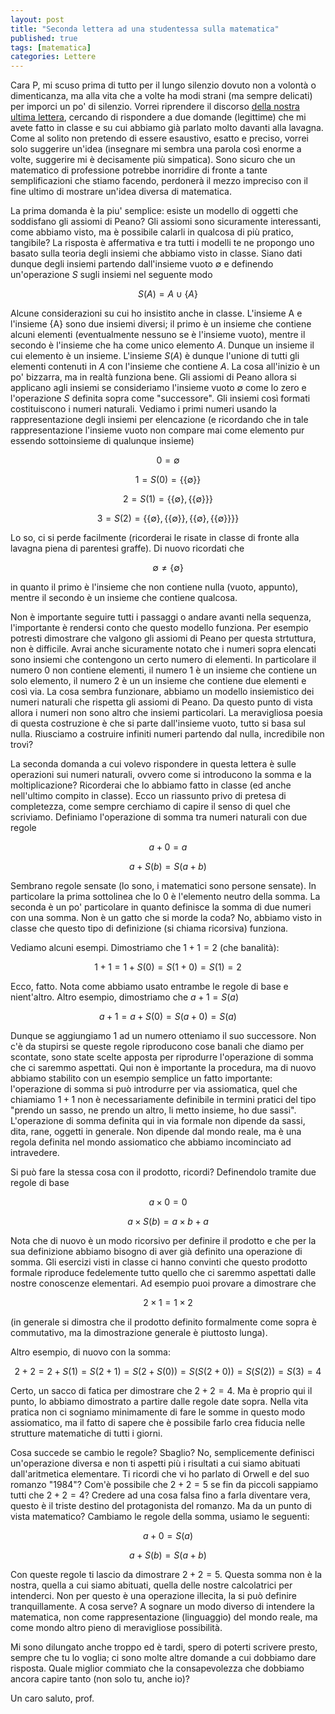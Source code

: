 ```yaml
---
layout: post
title: "Seconda lettera ad una studentessa sulla matematica"
published: true
tags: [matematica]
categories: Lettere
---
```


Cara P,
mi scuso prima di tutto per il lungo silenzio dovuto non a volontà o dimenticanza, ma alla vita che
a volte ha modi strani (ma sempre delicati) per imporci un po' di silenzio. Vorrei riprendere il
discorso [della nostra ultima lettera](http://orporick.github.io/2016/11/24/lettera-sulla-matematica/), 
cercando di rispondere a due domande (legittime) 
che mi avete fatto in classe e su cui abbiamo già parlato molto davanti alla lavagna. Come al solito non
pretendo di essere esaustivo, esatto e preciso, vorrei solo suggerire un'idea (insegnare mi sembra
una parola così enorme a volte, suggerire mi è decisamente più simpatica). Sono sicuro che un
matematico di professione potrebbe inorridire di fronte a tante semplificazioni che stiamo facendo,
perdonerà il mezzo impreciso con il fine ultimo di mostrare un'idea diversa di matematica.

La prima domanda è la piu' semplice: esiste un modello di oggetti che soddisfano gli assiomi di
Peano? Gli assiomi sono sicuramente interessanti, come abbiamo visto, ma è possibile calarli in
qualcosa di più pratico, tangibile? La risposta è affermativa e tra tutti i modelli te ne propongo
uno basato sulla teoria degli insiemi che abbiamo visto in classe. Siano dati dunque degli insiemi
partendo dall'insieme vuoto $\emptyset$ e definendo un'operazione $S$ sugli insiemi nel seguente modo

$$ S(A) = A \cup \{A\} $$

Alcune considerazioni su cui ho insistito anche in classe. L'insieme A e l'insieme {A} sono
due insiemi diversi; il primo è un insieme che contiene alcuni elementi (eventualmente nessuno se è
l'insieme vuoto), mentre il secondo è l'insieme che ha come unico elemento $A$. Dunque un insieme il
cui elemento è un insieme. L'insieme $S(A)$ è dunque l'unione di tutti gli elementi contenuti in $A$
con l'insieme che contiene $A$. La cosa all'inizio è un po' bizzarra, ma in realtà funziona
bene. Gli assiomi di Peano allora si applicano agli insiemi se conѕideriamo l'insieme vuoto
$\emptyset$
come lo zero e l'operazione $S$ definita sopra come "successore". Gli insiemi così formati
costituiscono i numeri naturali. Vediamo i primi numeri usando la rappresentazione degli insiemi per
elencazione (e ricordando che in tale rappresentazione l'insieme vuoto non compare mai come elemento
pur essendo sottoinsieme di qualunque insieme)

$$ 0 = \emptyset$$

$$ 1 = S(0) = \{\{\emptyset\}\}$$

$$ 2 = S(1) = \{\{\emptyset\},\{\{\emptyset\}\}\} $$ 

$$ 3 = S(2) = \{\{\emptyset\},\{\{\emptyset\}\}, \{\{\emptyset\},\{\{\emptyset\}\}\}\} $$ 

Lo so, ci si perde facilmente (ricorderai le risate in classe di fronte alla lavagna piena di
parentesi graffe). Di nuovo ricordati che

$$ \emptyset \neq \{\emptyset\} $$

in quanto il primo è l'insieme che non contiene nulla (vuoto, appunto), mentre il secondo è un
insieme che contiene qualcosa.

Non è importante seguire tutti i passaggi o andare avanti nella sequenza,
l'importante è rendersi conto che questo modello funziona. Per esempio potresti dimostrare che
valgono gli assiomi di Peano per questa strtuttura, non è difficile. Avrai anche sicuramente notato
che i numeri sopra elencati sono insiemi che contengono un certo numero di elementi. In particolare
il numero $0$ non contiene elementi, il numero $1$ è un insieme che contiene un solo elemento, il
numero $2$ è un un insieme che contiene due elementi e così via. La cosa sembra funzionare, abbiamo un
modello insiemistico dei numeri naturali che rispetta gli assiomi di Peano. Da questo punto di vista
allora i numeri non sono altro che insiemi particolari. La meravigliosa poesia di questa costruzione
è che si parte dall'insieme vuoto, tutto si basa sul nulla. Riusciamo a costruire infiniti numeri
partendo dal nulla, incredibile non trovi?

La seconda domanda a cui volevo rispondere in questa lettera è sulle operazioni sui numeri naturali,
ovvero come si introducono la somma e la moltiplicazione? Ricorderai che lo abbiamo fatto in classe
(ed anche nell'ultimo compito in classe). Ecco un riassunto privo di pretesa di completezza, come
sempre cerchiamo di capire il senso di quel che scriviamo. Definiamo l'operazione di somma tra
numeri naturali con due regole

$$ a + 0 = a$$

$$ a + S(b) = S(a+b)$$

Sembrano regole sensate (lo sono, i matematici sono persone sensate). In particolare la prima
sottolinea che lo $0$ è l'elemento neutro della somma. La seconda è un po' particolare in quanto
definisce la somma di due numeri con una somma. Non è un gatto che si morde la coda? No, abbiamo
visto in classe che questo tipo di definizione (si chiama ricorsiva) funziona. 

Vediamo alcuni esempi. Dimostriamo che $1+1 = 2$ (che banalità):

$$ 1 + 1 = 1 + S(0) = S(1 + 0) = S(1) = 2 $$

Ecco, fatto. Nota come abbiamo usato entrambe le regole di base e nient'altro. Altro esempio,
dimostriamo che $a + 1 = S(a)$

$$ a + 1 = a + S(0) = S(a + 0) = S(a) $$

Dunque se aggiungiamo $1$ ad un numero otteniamo il suo successore. Non c'è da stupirsi se queste
regole riproducono cose banali che diamo per scontate, sono state scelte apposta per riprodurre
l'operazione di somma che ci saremmo aspettati. Qui non è importante la procedura, ma di nuovo
abbiamo stabilito con un esempio semplice un fatto importante: l'operazione di somma si può
introdurre per via assiomatica, quel che chiamiamo $1+1$ non è necessariamente definibile in termini
pratici del tipo "prendo un sasso, ne prendo un altro, li metto insieme, ho due sassi". L'operazione
di somma definita qui in via formale non dipende da sassi, dita, rane, oggetti in generale. Non
dipende dal mondo reale, ma è una regola definita nel mondo assiomatico che abbiamo incominciato ad
intravedere.

Si può fare la stessa cosa con il prodotto, ricordi? Definendolo tramite due regole di base

$$ a \times 0 = 0 $$

$$ a \times S(b) = a \times b + a $$

Nota che di nuovo è un modo ricorsivo per definire il prodotto e che per la sua definizione abbiamo
bisogno di aver già definito una operazione di somma. Gli esercizi visti in classe ci hanno convinti
che questo prodotto formale riproduce fedelemente tutto quello che ci saremmo aspettati dalle nostre
conoscenze elementari. Ad esempio puoi provare a dimostrare che

$$ 2\times 1 = 1\times 2 $$

(in generale si dimostra che il prodotto definito formalmente come sopra  è commutativo, ma la
dimostrazione generale è piuttosto lunga).

Altro esempio, di nuovo con la somma:

$$ 2 + 2 = 2 + S(1) = S(2+1) = S(2 + S(0)) = S(S(2+0)) = S(S(2)) = S(3) = 4 $$

Certo, un sacco di fatica per dimostrare che $2+2=4$. Ma è proprio qui il punto, lo abbiamo
dimostrato a partire dalle regole date sopra. Nella vita pratica non ci sogniamo minimamente di fare
le somme in questo modo assiomatico, ma il fatto di sapere che è possibile farlo crea fiducia nelle
strutture matematiche di tutti i giorni. 

Cosa succede se cambio le regole? Sbaglio? No, semplicemente definisci un'operazione diversa e non
ti aspetti più i risultati a cui siamo abituati dall'aritmetica elementare. Ti ricordi che vi ho
parlato di Orwell e del suo romanzo "1984"? Com'è possibile che $2+2=5$ se fin da piccoli sappiamo
tutti che $2+2=4$? Credere ad una cosa falsa fino a farla diventare vera, questo è il triste destino
del protagonista del romanzo. Ma da un punto di vista matematico? Cambiamo le regole della somma,
usiamo le seguenti:

$$ a + 0 = S(a)$$

$$ a + S(b) = S(a + b) $$

Con queste regole ti lascio da dimostrare $2+2=5$. Questa somma non è la nostra, quella a cui siamo
abituati, quella delle nostre calcolatrici per intenderci. Non per questo è una operazione
illecita, la si può definire tranquillamente. A cosa serve? A sognare un modo diverso di intendere
la matematica, non come rappresentazione (linguaggio) del mondo reale, ma come mondo altro pieno di
meravigliose possibilità.

Mi sono dilungato anche troppo ed è tardi, spero di poterti scrivere presto, sempre che tu lo voglia; 
ci sono molte altre domande a cui dobbiamo dare risposta. Quale miglior commiato che la
consapevolezza che dobbiamo ancora capire tanto (non solo tu, anche io)? 

Un caro saluto, prof.



